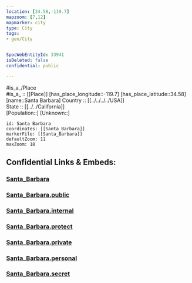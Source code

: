 ```yaml
---
location: [34.58,-119.7] 
mapzoom: [7,12] 
mapmarker: city 
type: City
tags:
- geo/City


SpocWebEntityId: 33941
isDeleted: false
confidential: public

---
```

#is_a_/Place  
#is_a_ :: [[Place]] 
[has_place_longitude::-119.7] 
[has_place_latitude::34.58] 
[name::Santa Barbara] 
Country :: [[../../../../USA]]  
State :: [[../../California]]  
[Population::] 
[Unknown::] 


```leaflet
id: Santa Barbara
coordinates: [[Santa_Barbara]] 
markerFile: [[Santa_Barbara]] 
defaultZoom: 11 
maxZoom: 18
```


## Confidential Links & Embeds: 

### [Santa_Barbara](/_Standards/Earth/Continent/America~North/USA/USA~Pacific/California/counties~California/Santa_Barbara,County/cities~Santa_Barbara/Santa_Barbara.md) 

### [Santa_Barbara.public](/_public/Earth/Continent/America~North/USA/USA~Pacific/California/counties~California/Santa_Barbara,County/cities~Santa_Barbara/Santa_Barbara.public.md) 

### [Santa_Barbara.internal](/_internal/Earth/Continent/America~North/USA/USA~Pacific/California/counties~California/Santa_Barbara,County/cities~Santa_Barbara/Santa_Barbara.internal.md) 

### [Santa_Barbara.protect](/_protect/Earth/Continent/America~North/USA/USA~Pacific/California/counties~California/Santa_Barbara,County/cities~Santa_Barbara/Santa_Barbara.protect.md) 

### [Santa_Barbara.private](/_private/Earth/Continent/America~North/USA/USA~Pacific/California/counties~California/Santa_Barbara,County/cities~Santa_Barbara/Santa_Barbara.private.md) 

### [Santa_Barbara.personal](/_personal/Earth/Continent/America~North/USA/USA~Pacific/California/counties~California/Santa_Barbara,County/cities~Santa_Barbara/Santa_Barbara.personal.md) 

### [Santa_Barbara.secret](/_secret/Earth/Continent/America~North/USA/USA~Pacific/California/counties~California/Santa_Barbara,County/cities~Santa_Barbara/Santa_Barbara.secret.md)

